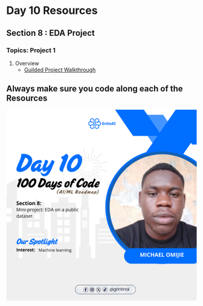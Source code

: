 # Day 10 Resources 

## Section 8 : EDA Project

### Topics: Project 1
1. Overview
    * [Guilded Project Walkthrough](https://youtu.be/fG1ENgJh_fk)


## Always make sure you code along each of the Resources 



![alt text](10.png)
